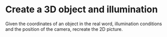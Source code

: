 # Create a 3D object and illumination
Given the coordinates of an object in the real word, illumination conditions
and the position of the camera, recreate the 2D picture.

